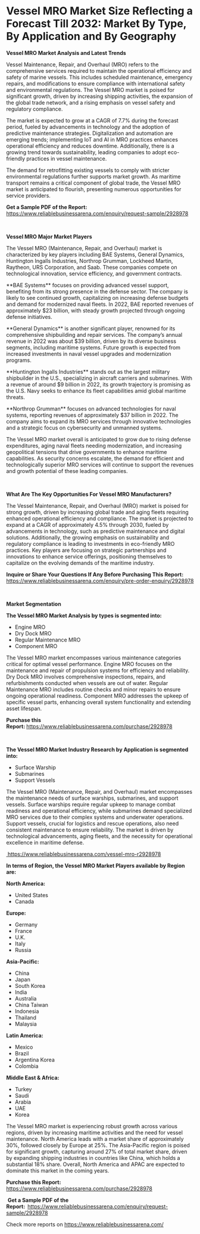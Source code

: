 <p><h1>Vessel MRO Market Size Reflecting a Forecast Till 2032: Market By Type, By Application and By Geography</h1></p><p><strong>Vessel MRO Market Analysis and Latest Trends</strong></p>
<p><p>Vessel Maintenance, Repair, and Overhaul (MRO) refers to the comprehensive services required to maintain the operational efficiency and safety of marine vessels. This includes scheduled maintenance, emergency repairs, and modifications to ensure compliance with international safety and environmental regulations. The Vessel MRO market is poised for significant growth, driven by increasing shipping activities, the expansion of the global trade network, and a rising emphasis on vessel safety and regulatory compliance.</p><p>The market is expected to grow at a CAGR of 7.7% during the forecast period, fueled by advancements in technology and the adoption of predictive maintenance strategies. Digitalization and automation are emerging trends; implementing IoT and AI in MRO practices enhances operational efficiency and reduces downtime. Additionally, there is a growing trend towards sustainability, leading companies to adopt eco-friendly practices in vessel maintenance.</p><p>The demand for retrofitting existing vessels to comply with stricter environmental regulations further supports market growth. As maritime transport remains a critical component of global trade, the Vessel MRO market is anticipated to flourish, presenting numerous opportunities for service providers.</p></p>
<p><strong>Get a Sample PDF of the Report:&nbsp;</strong> <a href="https://www.reliablebusinessarena.com/enquiry/request-sample/2928978?utm_campaign=2198&utm_medium=2&utm_source=Github&utm_content=ia&utm_term=12032025&utm_id=vessel-mro">https://www.reliablebusinessarena.com/enquiry/request-sample/2928978</a></p>
<p>&nbsp;</p>
<p><strong>Vessel MRO Major Market Players</strong></p>
<p><p>The Vessel MRO (Maintenance, Repair, and Overhaul) market is characterized by key players including BAE Systems, General Dynamics, Huntington Ingalls Industries, Northrop Grumman, Lockheed Martin, Raytheon, URS Corporation, and Saab. These companies compete on technological innovation, service efficiency, and government contracts.</p><p>**BAE Systems** focuses on providing advanced vessel support, benefiting from its strong presence in the defense sector. The company is likely to see continued growth, capitalizing on increasing defense budgets and demand for modernized naval fleets. In 2022, BAE reported revenues of approximately $23 billion, with steady growth projected through ongoing defense initiatives.</p><p>**General Dynamics** is another significant player, renowned for its comprehensive shipbuilding and repair services. The company’s annual revenue in 2022 was about $39 billion, driven by its diverse business segments, including maritime systems. Future growth is expected from increased investments in naval vessel upgrades and modernization programs.</p><p>**Huntington Ingalls Industries** stands out as the largest military shipbuilder in the U.S., specializing in aircraft carriers and submarines. With a revenue of around $9 billion in 2022, its growth trajectory is promising as the U.S. Navy seeks to enhance its fleet capabilities amid global maritime threats. </p><p>**Northrop Grumman** focuses on advanced technologies for naval systems, reporting revenues of approximately $37 billion in 2022. The company aims to expand its MRO services through innovative technologies and a strategic focus on cybersecurity and unmanned systems.</p><p>The Vessel MRO market overall is anticipated to grow due to rising defense expenditures, aging naval fleets needing modernization, and increasing geopolitical tensions that drive governments to enhance maritime capabilities. As security concerns escalate, the demand for efficient and technologically superior MRO services will continue to support the revenues and growth potential of these leading companies.</p></p>
<p>&nbsp;</p>
<p><strong>What Are The Key Opportunities For Vessel MRO Manufacturers?</strong></p>
<p><p>The Vessel Maintenance, Repair, and Overhaul (MRO) market is poised for strong growth, driven by increasing global trade and aging fleets requiring enhanced operational efficiency and compliance. The market is projected to expand at a CAGR of approximately 4.5% through 2030, fueled by advancements in technology, such as predictive maintenance and digital solutions. Additionally, the growing emphasis on sustainability and regulatory compliance is leading to investments in eco-friendly MRO practices. Key players are focusing on strategic partnerships and innovations to enhance service offerings, positioning themselves to capitalize on the evolving demands of the maritime industry.</p></p>
<p><strong>Inquire or Share Your Questions If Any Before Purchasing This Report:</strong> <a href="https://www.reliablebusinessarena.com/enquiry/pre-order-enquiry/2928978?utm_campaign=2198&utm_medium=2&utm_source=Github&utm_content=ia&utm_term=12032025&utm_id=vessel-mro">https://www.reliablebusinessarena.com/enquiry/pre-order-enquiry/2928978</a></p>
<p>&nbsp;</p>
<p><strong>Market Segmentation</strong></p>
<p><strong>The Vessel MRO Market Analysis by types is segmented into:</strong></p>
<p><ul><li>Engine MRO</li><li>Dry Dock MRO</li><li>Regular Maintenance MRO</li><li>Component MRO</li></ul></p>
<p><p>The Vessel MRO market encompasses various maintenance categories critical for optimal vessel performance. Engine MRO focuses on the maintenance and repair of propulsion systems for efficiency and reliability. Dry Dock MRO involves comprehensive inspections, repairs, and refurbishments conducted when vessels are out of water. Regular Maintenance MRO includes routine checks and minor repairs to ensure ongoing operational readiness. Component MRO addresses the upkeep of specific vessel parts, enhancing overall system functionality and extending asset lifespan.</p></p>
<p><strong>Purchase this Report:&nbsp;</strong><a href="https://www.reliablebusinessarena.com/purchase/2928978?utm_campaign=2198&utm_medium=2&utm_source=Github&utm_content=ia&utm_term=12032025&utm_id=vessel-mro">https://www.reliablebusinessarena.com/purchase/2928978</a></p>
<p>&nbsp;</p>
<p><strong>The Vessel MRO Market Industry Research by Application is segmented into:</strong></p>
<p><ul><li>Surface Warship</li><li>Submarines</li><li>Support Vessels</li></ul></p>
<p><p>The Vessel MRO (Maintenance, Repair, and Overhaul) market encompasses the maintenance needs of surface warships, submarines, and support vessels. Surface warships require regular upkeep to manage combat readiness and operational efficiency, while submarines demand specialized MRO services due to their complex systems and underwater operations. Support vessels, crucial for logistics and rescue operations, also need consistent maintenance to ensure reliability. The market is driven by technological advancements, aging fleets, and the necessity for operational excellence in maritime defense.</p></p>
<p><a href="https://www.reliablebusinessarena.com/vessel-mro-r2928978?utm_campaign=2198&utm_medium=2&utm_source=Github&utm_content=ia&utm_term=12032025&utm_id=vessel-mro">&nbsp;https://www.reliablebusinessarena.com/vessel-mro-r2928978</a></p>
<p><strong>In terms of Region, the Vessel MRO Market Players available by Region are:</strong></p>
<p>
    <p> <strong> North America: </strong>
        <ul>
            <li>United States</li>
            <li>Canada</li>
        </ul>
        </p> 
    <p> <strong> Europe: </strong>
        <ul>
            <li>Germany</li>
            <li>France</li>
            <li>U.K.</li>
            <li>Italy</li>
            <li>Russia</li>
        </ul>
        </p> 
    <p> <strong> Asia-Pacific: </strong>
        <ul>
            <li>China</li>
            <li>Japan</li>
            <li>South Korea</li>
            <li>India</li>
            <li>Australia</li>
            <li>China Taiwan</li>
            <li>Indonesia</li>
            <li>Thailand</li>
            <li>Malaysia</li>
        </ul>
        </p> 
    <p> <strong> Latin America: </strong>
        <ul>
            <li>Mexico</li>
            <li>Brazil</li>
            <li>Argentina Korea</li>
            <li>Colombia</li>
        </ul>
        </p> 
    <p> <strong> Middle East & Africa: </strong>
        <ul>
            <li>Turkey</li>
            <li>Saudi</li>
            <li>Arabia</li>
            <li>UAE</li>
            <li>Korea</li>
        </ul>
    </p>
    </p>
<p><p>The Vessel MRO market is experiencing robust growth across various regions, driven by increasing maritime activities and the need for vessel maintenance. North America leads with a market share of approximately 30%, followed closely by Europe at 25%. The Asia-Pacific region is poised for significant growth, capturing around 27% of total market share, driven by expanding shipping industries in countries like China, which holds a substantial 18% share. Overall, North America and APAC are expected to dominate this market in the coming years.</p></p>
<p><strong>Purchase this Report: </strong><a href="https://www.reliablebusinessarena.com/purchase/2928978?utm_campaign=2198&utm_medium=2&utm_source=Github&utm_content=ia&utm_term=12032025&utm_id=vessel-mro">https://www.reliablebusinessarena.com/purchase/2928978</a></p>
<p>&nbsp;<strong>Get a Sample PDF of the Report:&nbsp;&nbsp;</strong><a href="https://www.reliablebusinessarena.com/enquiry/request-sample/2928978?utm_campaign=2198&utm_medium=2&utm_source=Github&utm_content=ia&utm_term=12032025&utm_id=vessel-mro">https://www.reliablebusinessarena.com/enquiry/request-sample/2928978</a></p>
<p><strong></strong></p>
<p>Check more reports on <a href="https://www.reliablebusinessarena.com/?utm_campaign=2198&utm_medium=2&utm_source=Github&utm_content=ia&utm_term=12032025&utm_id=vessel-mro">https://www.reliablebusinessarena.com/</a></p>